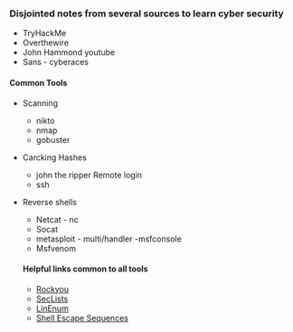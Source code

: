 ### Disjointed notes from several sources to learn cyber security
- TryHackMe
- Overthewire
- John Hammond youtube
- Sans - cyberaces

#### Common Tools
- Scanning
  - nikto
  - nmap
  - gobuster
- Carcking Hashes
  - john the ripper
Remote login
  - ssh
- Reverse shells
  - Netcat - nc
  - Socat
  - metasploit - multi/handler -msfconsole
  - Msfvenom


  #### Helpful links common to all tools
  - [Rockyou](https://github.com/zacheller/rockyou)
  - [SecLists](https://github.com/danielmiessler/SecLists)
  - [LinEnum](https://github.com/rebootuser/LinEnum/blob/master/LinEnum.sh)
  - [Shell Escape Sequences](https://gtfobins.github.io/)